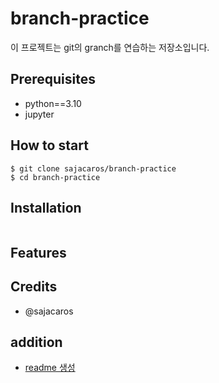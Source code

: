 # branch-practice

이 프로젝트는 git의 granch를 연습하는 저장소입니다.

## Prerequisites
- python==3.10
- jupyter

## How to start
```shell
$ git clone sajacaros/branch-practice
$ cd branch-practice
```

## Installation
```shell
```

## Features

## Credits
- @sajacaros

## addition
* [readme 생성](https://www.toptal.com/developers/gitignore/)

